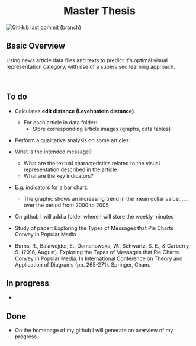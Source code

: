 <h1 align="center">Master Thesis</h1>

![GitHub last commit (branch)](https://img.shields.io/github/last-commit/mikevanlenthe/master-thesis.svg?longCache=true&style=for-the-badge)


## Basic Overview

Using news article data files and texts to predict it's optimal visual representation category, with use of a supervised learning approach. 

<br>

## To do
* Calculates **edit distance (Levehnstein distance)**.
  *	For each article in data folder: 
    *	Store corresponding article images (graphs, data tables) 

*	Perform a qualitative analysis on some articles:
  *	What is the intended message? 
    *	What are the textual characteristics related to the visual representation described in the article
    *	What are the key indicators?
  *	E.g. indicators for a bar chart:
    *	The graphic shows an increasing trend in the mean dollar value…… over the period from 2000 to 2005

*	On github I will add a folder where I will store the weekly minutes

*	Study of paper: Exploring the Types of Messages that Pie Charts Convey in Popular Media 
  *	Burns, R., Balawejder, E., Domanowska, W., Schwartz, S. E., & Carberry, S. (2016, August). Exploring the Types of Messages that Pie Charts Convey in Popular Media. In International Conference on Theory and Application of Diagrams (pp. 265-271). Springer, Cham.





## In progress
* 

## Done
*	On the homepage of my github I will generate an overview of my progress 
